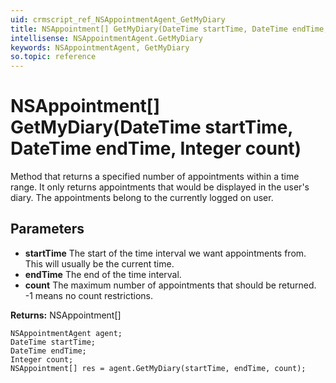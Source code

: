 ```yaml
---
uid: crmscript_ref_NSAppointmentAgent_GetMyDiary
title: NSAppointment[] GetMyDiary(DateTime startTime, DateTime endTime, Integer count)
intellisense: NSAppointmentAgent.GetMyDiary
keywords: NSAppointmentAgent, GetMyDiary
so.topic: reference
---
```


# NSAppointment[] GetMyDiary(DateTime startTime, DateTime endTime, Integer count)

Method that returns a specified number of appointments within a time range. It only returns appointments that would be displayed in the user's diary. The appointments belong to the currently logged on user.

## Parameters

* **startTime** The start of the time interval we want appointments from. This will usually be the current time.
* **endTime** The end of the time interval.
* **count** The maximum number of appointments that should be returned. -1 means no count restrictions.

**Returns:** NSAppointment[]

```crmscript
NSAppointmentAgent agent;
DateTime startTime;
DateTime endTime;
Integer count;
NSAppointment[] res = agent.GetMyDiary(startTime, endTime, count);
```

